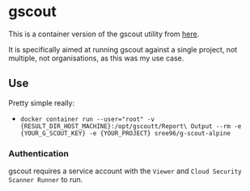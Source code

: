 # gscout
This is a container version of the gscout utility from [here](https://www.nccgroup.trust/us/about-us/newsroom-and-events/blog/2017/august/introducing-g-scout/).

It is specifically aimed at running gscout against a single project, not multiple, not organisations, as this was my use case.

## Use
Pretty simple really:

 - `docker container run --user="root" -v {RESULT_DIR_HOST_MACHINE}:/opt/gscoutt/Report\ Output --rm -e {YOUR_G_SCOUT_KEY} -e {YOUR_PROJECT} sree96/g-scout-alpine`

### Authentication
gscout requires a service account with the `Viewer` and `Cloud Security Scanner Runner` to run.


